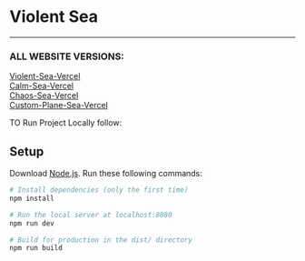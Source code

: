 # Violent Sea

----

### ALL WEBSITE VERSIONS:
[Violent-Sea-Vercel](violent-sea.vercel.app)
<br>
[Calm-Sea-Vercel](calm-sea.vercel.app)
<br>
[Chaos-Sea-Vercel](violent-sea-chaos.vercel.app)
<br>
[Custom-Plane-Sea-Vercel](custom-sea.vercel.app)



TO Run Project Locally follow:

## Setup

Download [Node.js](https://nodejs.org/en/download/).
Run these following commands:

```bash
# Install dependencies (only the first time)
npm install

# Run the local server at localhost:8080
npm run dev

# Build for production in the dist/ directory
npm run build
```
